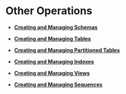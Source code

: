 # Other Operations<a name="EN-US_TOPIC_0289901015"></a>

-   **[Creating and Managing Schemas](creating-and-managing-schemas.md)**  

-   **[Creating and Managing Tables](creating-and-managing-tables.md)**  

-   **[Creating and Managing Partitioned Tables](creating-and-managing-partitioned-tables.md)**  

-   **[Creating and Managing Indexes](creating-and-managing-indexes.md)**  

-   **[Creating and Managing Views](creating-and-managing-views.md)**  

-   **[Creating and Managing Sequences](creating-and-managing-sequences.md)**  

